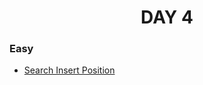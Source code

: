 <h1 align="center"> 
DAY 4
</h1>

### Easy

- [Search Insert Position](https://github.com/asthakri50/100_DAYS_OF_CODE/blob/main/Day4/1.java)

